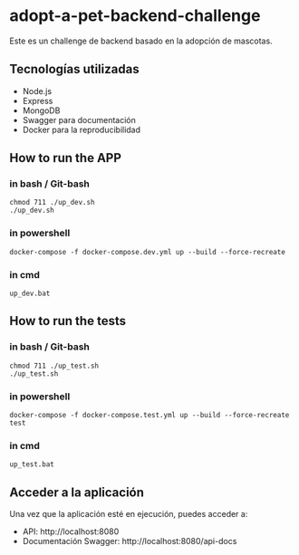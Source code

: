 # adopt-a-pet-backend-challenge

Este es un challenge de backend basado en la adopción de mascotas.

## Tecnologías utilizadas

- Node.js
- Express
- MongoDB
- Swagger para documentación
- Docker para la reproducibilidad

## How to run the APP
### in bash / Git-bash
```
chmod 711 ./up_dev.sh
./up_dev.sh
```
### in powershell
```
docker-compose -f docker-compose.dev.yml up --build --force-recreate
```

### in cmd
```
up_dev.bat
```

## How to run the tests 
### in bash / Git-bash
```
chmod 711 ./up_test.sh
./up_test.sh
```
### in powershell
```
docker-compose -f docker-compose.test.yml up --build --force-recreate test
```

### in cmd
```
up_test.bat
```

## Acceder a la aplicación

Una vez que la aplicación esté en ejecución, puedes acceder a:

- API: http://localhost:8080
- Documentación Swagger: http://localhost:8080/api-docs
